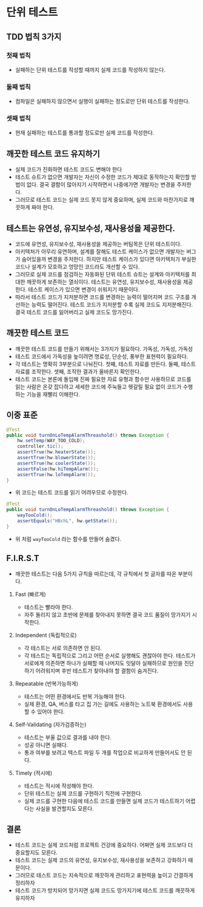 # 단위 테스트

## TDD 법칙 3가지

### 첫째 법칙

- 실패하는 단위 테스트를 작성할 때까지 실제 코드를 작성하지 않는다.

### 둘째 법칙

- 컴파일은 실패하지 않으면서 실행이 실패하는 정도로만 단위 테스트를 작성한다.

### 셋째 법칙

- 현재 실패하는 테스트를 통과할 정도로만 실제 코드를 작성한다.

## 깨끗한 테스트 코드 유지하기

- 실제 코드가 진화하면 테스트 코드도 변해야 한다
- 테스트 슈트가 없으면 개발자는 자신이 수정한 코드가 제대로 동작하는지 확인할 방법이 없다.
결국 결함이 많아지기 시작하면서 나중에가면 개발자는 변경을 주저한다.
- 그러므로 테스트 코드는 실제 코드 못지 않게 중요하며, 실제 코드와 마찬가지로 깨끗하게 짜야 한다.

## 테스트는 유연성, 유지보수성, 재사용성을 제공한다.

- 코드에 유연성, 유지보수성, 재사용성을 제공하는 버팀목은 단위 테스트이다.
- 아키텍처가 아무리 유연하며, 설계를 잘해도 테스트 케이스가 없으면 개발자는 버그가 숨어있을까 변경을 주저한다.
하지만 테스트 케이스가 있다면 아키텍처가 부실한 코드나 설계가 모호하고 엉망인 코드라도 개선할 수 있다.
- 그러므로 실제 코드를 점검하는 자동화된 단위 테스트 슈트는 설계와 아키텍처를 최대한 깨끗하게 보존하는 열쇠이다.
테스트는 유연성, 유지보수성, 재사용성을 제공한다.
테스트 케이스가 있으면 변경이 쉬워지기 때문이다.
- 따라서 테스트 코드가 지저분하면 코드를 변경하는 능력이 떨어지며 코드 구조를 개선하는 능력도 떨어진다.
테스트 코드가 지저분할 수록 실제 코드도 지저분해진다.
결국 테스트 코드를 잃어버리고 실제 코드도 망가진다.

## 깨끗한 테스트 코드

- 깨끗한 테스트 코드를 만들기 위해서는 3가지가 필요하다.
가독성, 가독성, 가독성
- 테스트 코드에서 가독성을 높이려면 명료성, 단순성, 풍부한 표현력이 필요하다.
- 각 테스트는 명확히 3부분으로 나눠진다.
첫째, 테스트 자료를 만든다.
둘째, 테스트 자료를 조작한다.
셋째, 조작한 결과가 올바른지 확인한다.
- 테스트 코드는 본론에 돌입해 진짜 필요한 자료 유형과 함수만 사용하므로 코드를 읽는 사람은 온갖 잡다하고 세세한 코드에 주눅들고 헷갈릴 필요 없이 코드가 수행하는 기능을 재빨리 이해한다.

## 이중 표준

```java
@Test
public void turnOnLoTempAlarmThreashold() throws Exception {
	hw.setTemp(WAY_TOO_COLD);
	controller.tic();
	assertTrue(hw.heaterState());
	assertTrue(hw.blowerState());
	assertTrue(hw.coolerState());
	assertFalse(hw.hiTempAlarm());
	assertTrue(hw.loTempAlarm());
}
```

- 위 코드는 테스트 코드를 읽기 어려우므로 수정한다.

```java
@Test
public void turnOnLoTempAlarmThreashold() throws Exception {
	wayTooCold();
	assertEquals("HBchL", hw.getState());
}
```

- 위 처럼 `wayTooCold` 라는 함수를 만들어 숨겼다.

## F.I.R.S.T

- 깨끗한 테스트는 다음 5가지 규칙을 따르는데, 각 규칙에서 첫 글자를 따온 부분이다.

1. Fast (빠르게)
    - 테스트는 빨라야 한다.
    - 자주 돌리지 않고 초반에 문제를 찾아내지 못하면 결국 코드 품질이 망가지기 시작한다.

1. Independent (독립적으로)
    - 각 테스트는 서로 의존하면 안 된다.
    - 각 테스트는 독립적으로 그리고 어떤 순서로 실행해도 괜찮아야 한다.
    테스트가 서로에게 의존하면 하나가 실패할 때 나머지도 잇달아 실패하므로 원인을 진단하기 어려워지며 후반 테스트가 찾아내야 할 결함이 숨겨진다.

1. Repeatable (반복가능하게)
    - 테스트는 어떤 환경에서도 반복 가능해야 한다.
    - 실제 환경, QA, 버스를 타고 집 가는 길에도 사용하는 노트북 환경에서도 사용할 수 있어야 한다.

1. Self-Validating (자가검증하는)
    - 테스트는 부울 값으로 결과를 내야 한다.
    - 성공 아니면 실패다.
    - 통과 여부를 보려고 텍스트 파일 두 개를 작업으로 비교하게 만들어서도 안 된다.

1. Timely (적시에)
    - 테스트는 적시에 작성해야 한다.
    - 단위 테스트는 실제 코드를 구현하기 직전에 구현한다.
    - 실제 코드를 구현한 다음에 테스트 코드를 만들면 실제 코드가 테스트하기 어렵다는 사실을 발견할지도 모른다.

## 결론

- 테스트 코드는 실제 코드처럼 프로젝트 건강에 중요하다.
어쩌면 실제 코드보다 더 중요할지도 모른다.
- 테스트 코드는 실제 코드의 유연성, 유지보수성, 재사용성을 보존하고 강화하기 때문이다.
- 그러므로 테스트 코드는 지속적으로 깨끗하게 관리하고 표현력을 높이고 간결하게 정리하자
- 테스트 코드가 방치되어 망가지면 실제 코드도 망가지기에 테스트 코드를 깨끗하게 유지하자
